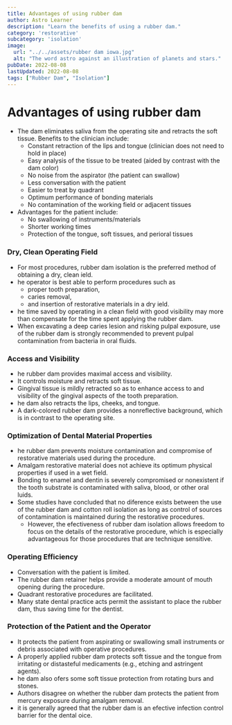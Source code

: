 ```yaml
---
title: Advantages of using rubber dam
author: Astro Learner
description: "Learn the benefits of using a rubber dam."
category: 'restorative'
subcategory: 'isolation'
image:
  url: "../../assets/rubber dam iowa.jpg"
  alt: "The word astro against an illustration of planets and stars."
pubDate: 2022-08-08
lastUpdated: 2022-08-08
tags: ["Rubber Dam", "Isolation"]
---
```


# Advantages  of using rubber dam
- The dam eliminates saliva from the operating site and retracts  the soft tissue. Benefits to the clinician include: 
	- Constant retraction of the lips and tongue (clinician does not need to hold in place)
	- Easy analysis of the tissue to be treated (aided by contrast with the dam color) 
	- No noise from the aspirator (the patient can swallow) 
	- Less conversation with the patient 
	- Easier to treat by quadrant 
	- Optimum performance of bonding materials 
	- No contamination of the working field or adjacent tissues 
- Advantages for the patient include: 
	- No swallowing of instruments/materials 
	- Shorter working times 
	- Protection of the tongue, soft tissues, and perioral tissues
### Dry, Clean Operating Field 
- For most procedures, rubber dam isolation is the preferred method  of obtaining a dry, clean ield.
- he operator is best able to perform  procedures such as
	- proper tooth preparation,
	- caries removal,
	- and  insertion of restorative materials in a dry ield.
- he time saved by  operating in a clean field with good visibility may more than  compensate for the time spent applying the rubber dam.
- When  excavating a deep caries lesion and risking pulpal exposure, use of  the rubber dam is strongly recommended to prevent pulpal  contamination from bacteria in oral fluids. 
### Access and Visibility 
- he rubber dam provides maximal access and visibility.
- It controls  moisture and retracts soft tissue.
- Gingival tissue is mildly retracted  so as to enhance access to and visibility of the gingival aspects of  the tooth preparation.
- he dam also retracts the lips, cheeks, and  tongue.
- A dark-colored rubber dam provides a nonreflective  background, which is in contrast to the operating site.
### Optimization of Dental Material Properties﻿ 
- he rubber dam prevents moisture contamination and compromise  of restorative materials used during the procedure.
- Amalgam restorative material does not achieve its optimum physical properties  if used in a wet field.
- Bonding to enamel and dentin is severely  compromised or nonexistent if the tooth substrate is contaminated  with saliva, blood, or other oral luids.
- Some studies have concluded that no diference exists between the use of the rubber dam  and cotton roll isolation as long as control of sources of contamination is maintained during the restorative procedures.
	- However,  the efectiveness of rubber dam isolation allows freedom to focus  on the details of the restorative procedure, which is especially  advantageous for those procedures that are technique sensitive. 
### Operating Efficiency 
- Conversation with the patient is limited.
- The rubber  dam retainer helps provide a moderate amount  of mouth opening during the procedure.
- Quadrant restorative procedures  are facilitated.
- Many state dental practice acts permit the assistant  to place the rubber dam, thus saving time for the dentist.
### Protection of the Patient and the Operator 
- It protects  the patient from aspirating or swallowing small instruments or  debris associated with operative procedures.
- A properly applied  rubber dam protects soft tissue and the tongue from irritating or  distasteful medicaments (e.g., etching and astringent agents).
- he  dam also ofers some soft tissue protection from rotating burs and  stones.
- Authors disagree on whether the rubber dam protects the  patient from mercury exposure during amalgam removal.
- it is generally agreed that the rubber dam is an efective  infection control barrier for the dental oice.

